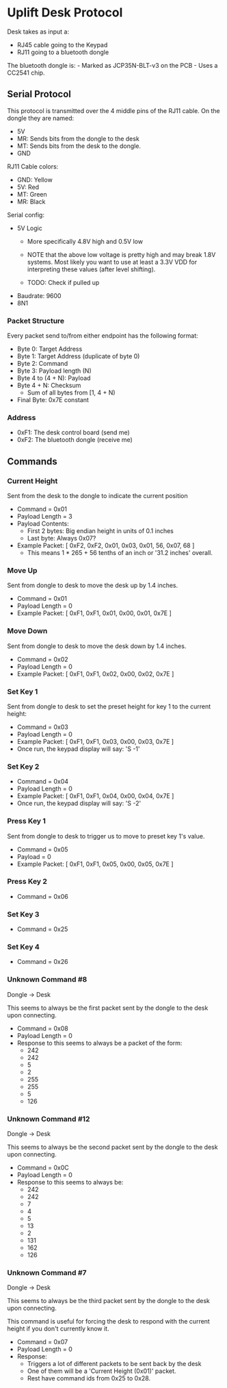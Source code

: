 # Uplift Desk Protocol

Desk takes as input a:
- RJ45 cable going to the Keypad
- RJ11 going to a bluetooth dongle

The bluetooth dongle is:
    - Marked as JCP35N-BLT-v3 on the PCB
    - Uses a CC2541 chip.

## Serial Protocol

This protocol is transmitted over the 4 middle pins of the RJ11 cable. On the dongle they are named:
- 5V
- MR: Sends bits from the dongle to the desk
- MT: Sends bits from the desk to the dongle.
- GND

RJ11 Cable colors:
- GND: Yellow
- 5V: Red
- MT: Green
- MR: Black

Serial config:
- 5V Logic
    - More specifically 4.8V high and 0.5V low
    - NOTE that the above low voltage is pretty high and may break 1.8V systems. Most likely you want to use at least a 3.3V VDD for interpreting these values (after level shifting).

    - TODO: Check if pulled up 
- Baudrate: 9600
- 8N1

### Packet Structure

Every packet send to/from either endpoint has the following format:

- Byte 0: Target Address
- Byte 1: Target Address (duplicate of byte 0)
- Byte 2: Command
- Byte 3: Payload length (N)
- Byte 4 to (4 + N): Payload
- Byte 4 + N: Checksum
    - Sum of all bytes from [1, 4 + N)
- Final Byte: 0x7E constant

### Address

- 0xF1: The desk control board (send me)
- 0xF2: The bluetooth dongle (receive me)

## Commands

### Current Height

Sent from the desk to the dongle to indicate the current position

- Command = 0x01
- Payload Length = 3
- Payload Contents:
    - First 2 bytes: Big endian height in units of 0.1 inches
    - Last byte: Always 0x07?
- Example Packet: [ 0xF2, 0xF2, 0x01, 0x03, 0x01, 56, 0x07, 68 ]
    - This means 1 * 265 + 56 tenths of an inch or '31.2 inches' overall.

### Move Up

Sent from dongle to desk to move the desk up by 1.4 inches.

- Command = 0x01
- Payload Length = 0
- Example Packet: [ 0xF1, 0xF1, 0x01, 0x00, 0x01, 0x7E ]

### Move Down

Sent from dongle to desk to move the desk down by 1.4 inches.

- Command = 0x02
- Payload Length = 0
- Example Packet: [ 0xF1, 0xF1, 0x02, 0x00, 0x02, 0x7E ]

### Set Key 1

Sent from dongle to desk to set the preset height for key 1 to the current height:

- Command = 0x03
- Payload Length = 0
- Example Packet: [ 0xF1, 0xF1, 0x03, 0x00, 0x03, 0x7E ]
- Once run, the keypad display will say: 'S -1'

### Set Key 2

- Command = 0x04
- Payload Length = 0
- Example Packet: [ 0xF1, 0xF1, 0x04, 0x00, 0x04, 0x7E ]
- Once run, the keypad display will say: 'S -2'

### Press Key 1

Sent from dongle to desk to trigger us to move to preset key 1's value.

- Command = 0x05
- Payload = 0
- Example Packet: [ 0xF1, 0xF1, 0x05, 0x00, 0x05, 0x7E ]

### Press Key 2

- Command = 0x06

### Set Key 3

- Command = 0x25

### Set Key 4

- Command = 0x26


### Unknown Command #8

Dongle -> Desk

This seems to always be the first packet sent by the dongle to the desk upon connecting.

- Command = 0x08
- Payload Length = 0
- Response to this seems to always be a packet of the form:
    - 242
    - 242
    - 5
    - 2
    - 255
    - 255
    - 5
    - 126

### Unknown Command #12

Dongle -> Desk

This seems to always be the second packet sent by the dongle to the desk upon connecting.


- Command = 0x0C
- Payload Length = 0
- Response to this seems to always be:
    - 242
    - 242
    - 7
    - 4
    - 5
    - 13
    - 2
    - 131
    - 162
    - 126

### Unknown Command #7

Dongle -> Desk

This seems to always be the third packet sent by the dongle to the desk upon connecting.

This command is useful for forcing the desk to respond with the current height if you don't currently know it.

- Command = 0x07
- Payload Length = 0
- Response:
    - Triggers a lot of different packets to be sent back by the desk
    - One of them will be a 'Current Height (0x01)' packet.
    - Rest have command ids from 0x25 to 0x28.

